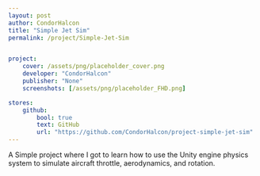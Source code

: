 ```yaml
---
layout: post
author: CondorHalcon
title: "Simple Jet Sim"
permalink: /project/Simple-Jet-Sim


project:
    cover: /assets/png/placeholder_cover.png
    developer: "CondorHalcon"
    publisher: "None"
    screenshots: [/assets/png/placeholder_FHD.png]

stores:
    github:
        bool: true
        text: GitHub
        url: "https://github.com/CondorHalcon/project-simple-jet-sim"
---
```


A Simple project where I got to learn how to use the Unity engine physics system to simulate aircraft throttle, aerodynamics, and rotation.